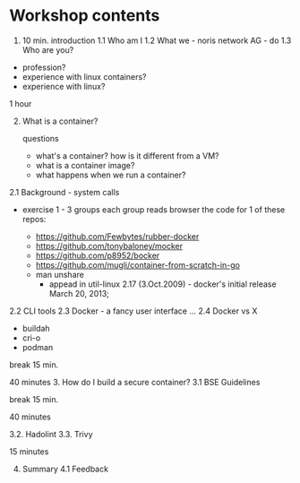 Workshop contents
=================

1. 10 min. introduction
1.1 Who am I
1.2 What we - noris network AG - do
1.3 Who are you?
 - profession?
 - experience with linux containers?
 - experience with linux?

1 hour

2. What is a container?

   questions 
	 - what's a container? how is it different from a VM?
	 - what is a container image?
	 - what happens when we run a container?

2.1 Background - system calls

 - exercise 1 - 3 groups
   each group reads browser the code for 1 of these repos:

	- https://github.com/Fewbytes/rubber-docker
    - https://github.com/tonybaloney/mocker
	- https://github.com/p8952/bocker
    - https://github.com/mugli/container-from-scratch-in-go 
	- man unshare
      - appead in util-linux 2.17 (3.Oct.2009)
			- docker's initial release March 20, 2013;

2.2 CLI tools
2.3 Docker - a fancy user interface ...
2.4 Docker vs X
 - buildah
 - cri-o
 - podman

break 15 min.

40 minutes
3. How do I build a secure container?
3.1 BSE Guidelines

break 15 min.

40 minutes

3.2. Hadolint
3.3. Trivy

15 minutes

4. Summary
4.1 Feedback
